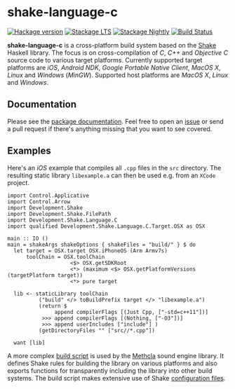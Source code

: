 # shake-language-c

[![Hackage version](https://img.shields.io/hackage/v/freesound.svg?style=flat)](http://hackage.haskell.org/package/freesound)
[![Stackage LTS](http://stackage.org/package/shake-language-c/badge/lts)](http://stackage.org/lts/package/shake-language-c)
[![Stackage Nightly](http://stackage.org/package/shake-language-c/badge/nightly)](http://stackage.org/nightly/package/shake-language-c)
[![Build Status](https://travis-ci.org/samplecount/shake-language-c.svg?branch=develop)](https://travis-ci.org/samplecount/shake-language-c)

**shake-language-c** is a cross-platform build system based on the [Shake](https://github.com/ndmitchell/shake) Haskell library. The focus is on cross-compilation of *C*, *C++* and *Objective C* source code to various target platforms. Currently supported target platforms are *iOS*, *Android NDK*, *Google Portable Native Client*, *MacOS X*, *Linux* and *Windows* (*MinGW*). Supported host platforms are *MacOS X*, *Linux* and *Windows*.

## Documentation

Please see the [package documentation](http://hackage.haskell.org/package/shake-language-c). Feel free to open an [issue](https://github.com/samplecount/shake-language-c/issues) or send a pull request if there's anything missing that you want to see covered.

## Examples

Here's an *iOS* example that compiles all `.cpp` files in the `src` directory. The resulting static library `libexample.a` can then be used e.g. from an `XCode` project.

    import Control.Applicative
    import Control.Arrow
    import Development.Shake
    import Development.Shake.FilePath
    import Development.Shake.Language.C
    import qualified Development.Shake.Language.C.Target.OSX as OSX

    main :: IO ()
    main = shakeArgs shakeOptions { shakeFiles = "build/" } $ do
      let target = OSX.target OSX.iPhoneOS (Arm Armv7s)
          toolChain = OSX.toolChain
                        <$> OSX.getSDKRoot
                        <*> (maximum <$> OSX.getPlatformVersions (targetPlatform target))
                        <*> pure target

      lib <- staticLibrary toolChain
              ("build" </> toBuildPrefix target </> "libexample.a")
              (return $ 
                   append compilerFlags [(Just Cpp, ["-std=c++11"])]
               >>> append compilerFlags [(Nothing, ["-O3"])]
               >>> append userIncludes ["include"] )
              (getDirectoryFiles "" ["src//*.cpp"])

      want [lib]

A more complex [build script](https://github.com/samplecount/methcla/tree/develop/Shake_Methcla.hs) is used by the [Methcla](http://methc.la) sound engine library. It defines Shake rules for building the library on various platforms and also exports functions for transparently including the library into other build systems. The build script makes extensive use of Shake [configuration files](https://github.com/samplecount/methcla/tree/develop/config).
